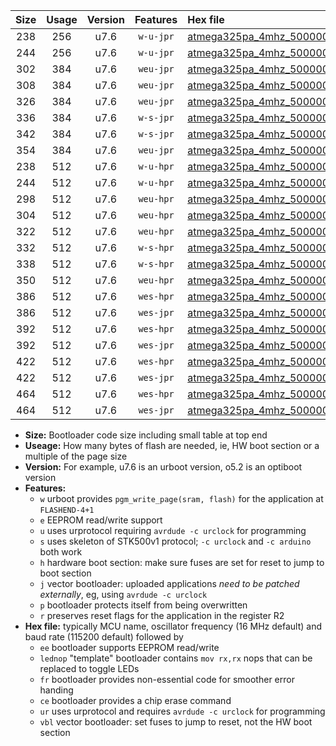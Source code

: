|Size|Usage|Version|Features|Hex file|
|:-:|:-:|:-:|:-:|:--|
|238|256|u7.6|`w-u-jpr`|[atmega325pa_4mhz_500000bps_ur_vbl.hex](https://raw.githubusercontent.com/stefanrueger/urboot/main//atmega325pa_4mhz_500000bps_ur_vbl.hex)|
|244|256|u7.6|`w-u-jpr`|[atmega325pa_4mhz_500000bps_lednop_ur_vbl.hex](https://raw.githubusercontent.com/stefanrueger/urboot/main//atmega325pa_4mhz_500000bps_lednop_ur_vbl.hex)|
|302|384|u7.6|`weu-jpr`|[atmega325pa_4mhz_500000bps_ee_ur_vbl.hex](https://raw.githubusercontent.com/stefanrueger/urboot/main//atmega325pa_4mhz_500000bps_ee_ur_vbl.hex)|
|308|384|u7.6|`weu-jpr`|[atmega325pa_4mhz_500000bps_ee_lednop_ur_vbl.hex](https://raw.githubusercontent.com/stefanrueger/urboot/main//atmega325pa_4mhz_500000bps_ee_lednop_ur_vbl.hex)|
|326|384|u7.6|`weu-jpr`|[atmega325pa_4mhz_500000bps_ee_lednop_fr_ur_vbl.hex](https://raw.githubusercontent.com/stefanrueger/urboot/main//atmega325pa_4mhz_500000bps_ee_lednop_fr_ur_vbl.hex)|
|336|384|u7.6|`w-s-jpr`|[atmega325pa_4mhz_500000bps_vbl.hex](https://raw.githubusercontent.com/stefanrueger/urboot/main//atmega325pa_4mhz_500000bps_vbl.hex)|
|342|384|u7.6|`w-s-jpr`|[atmega325pa_4mhz_500000bps_lednop_vbl.hex](https://raw.githubusercontent.com/stefanrueger/urboot/main//atmega325pa_4mhz_500000bps_lednop_vbl.hex)|
|354|384|u7.6|`weu-jpr`|[atmega325pa_4mhz_500000bps_ee_lednop_fr_ce_ur_vbl.hex](https://raw.githubusercontent.com/stefanrueger/urboot/main//atmega325pa_4mhz_500000bps_ee_lednop_fr_ce_ur_vbl.hex)|
|238|512|u7.6|`w-u-hpr`|[atmega325pa_4mhz_500000bps_ur.hex](https://raw.githubusercontent.com/stefanrueger/urboot/main//atmega325pa_4mhz_500000bps_ur.hex)|
|244|512|u7.6|`w-u-hpr`|[atmega325pa_4mhz_500000bps_lednop_ur.hex](https://raw.githubusercontent.com/stefanrueger/urboot/main//atmega325pa_4mhz_500000bps_lednop_ur.hex)|
|298|512|u7.6|`weu-hpr`|[atmega325pa_4mhz_500000bps_ee_ur.hex](https://raw.githubusercontent.com/stefanrueger/urboot/main//atmega325pa_4mhz_500000bps_ee_ur.hex)|
|304|512|u7.6|`weu-hpr`|[atmega325pa_4mhz_500000bps_ee_lednop_ur.hex](https://raw.githubusercontent.com/stefanrueger/urboot/main//atmega325pa_4mhz_500000bps_ee_lednop_ur.hex)|
|322|512|u7.6|`weu-hpr`|[atmega325pa_4mhz_500000bps_ee_lednop_fr_ur.hex](https://raw.githubusercontent.com/stefanrueger/urboot/main//atmega325pa_4mhz_500000bps_ee_lednop_fr_ur.hex)|
|332|512|u7.6|`w-s-hpr`|[atmega325pa_4mhz_500000bps.hex](https://raw.githubusercontent.com/stefanrueger/urboot/main//atmega325pa_4mhz_500000bps.hex)|
|338|512|u7.6|`w-s-hpr`|[atmega325pa_4mhz_500000bps_lednop.hex](https://raw.githubusercontent.com/stefanrueger/urboot/main//atmega325pa_4mhz_500000bps_lednop.hex)|
|350|512|u7.6|`weu-hpr`|[atmega325pa_4mhz_500000bps_ee_lednop_fr_ce_ur.hex](https://raw.githubusercontent.com/stefanrueger/urboot/main//atmega325pa_4mhz_500000bps_ee_lednop_fr_ce_ur.hex)|
|386|512|u7.6|`wes-hpr`|[atmega325pa_4mhz_500000bps_ee.hex](https://raw.githubusercontent.com/stefanrueger/urboot/main//atmega325pa_4mhz_500000bps_ee.hex)|
|386|512|u7.6|`wes-jpr`|[atmega325pa_4mhz_500000bps_ee_vbl.hex](https://raw.githubusercontent.com/stefanrueger/urboot/main//atmega325pa_4mhz_500000bps_ee_vbl.hex)|
|392|512|u7.6|`wes-hpr`|[atmega325pa_4mhz_500000bps_ee_lednop.hex](https://raw.githubusercontent.com/stefanrueger/urboot/main//atmega325pa_4mhz_500000bps_ee_lednop.hex)|
|392|512|u7.6|`wes-jpr`|[atmega325pa_4mhz_500000bps_ee_lednop_vbl.hex](https://raw.githubusercontent.com/stefanrueger/urboot/main//atmega325pa_4mhz_500000bps_ee_lednop_vbl.hex)|
|422|512|u7.6|`wes-hpr`|[atmega325pa_4mhz_500000bps_ee_lednop_fr.hex](https://raw.githubusercontent.com/stefanrueger/urboot/main//atmega325pa_4mhz_500000bps_ee_lednop_fr.hex)|
|422|512|u7.6|`wes-jpr`|[atmega325pa_4mhz_500000bps_ee_lednop_fr_vbl.hex](https://raw.githubusercontent.com/stefanrueger/urboot/main//atmega325pa_4mhz_500000bps_ee_lednop_fr_vbl.hex)|
|464|512|u7.6|`wes-hpr`|[atmega325pa_4mhz_500000bps_ee_lednop_fr_ce.hex](https://raw.githubusercontent.com/stefanrueger/urboot/main//atmega325pa_4mhz_500000bps_ee_lednop_fr_ce.hex)|
|464|512|u7.6|`wes-jpr`|[atmega325pa_4mhz_500000bps_ee_lednop_fr_ce_vbl.hex](https://raw.githubusercontent.com/stefanrueger/urboot/main//atmega325pa_4mhz_500000bps_ee_lednop_fr_ce_vbl.hex)|

- **Size:** Bootloader code size including small table at top end
- **Useage:** How many bytes of flash are needed, ie, HW boot section or a multiple of the page size
- **Version:** For example, u7.6 is an urboot version, o5.2 is an optiboot version
- **Features:**
  + `w` urboot provides `pgm_write_page(sram, flash)` for the application at `FLASHEND-4+1`
  + `e` EEPROM read/write support
  + `u` uses urprotocol requiring `avrdude -c urclock` for programming
  + `s` uses skeleton of STK500v1 protocol; `-c urclock` and `-c arduino` both work
  + `h` hardware boot section: make sure fuses are set for reset to jump to boot section
  + `j` vector bootloader: uploaded applications *need to be patched externally*, eg, using `avrdude -c urclock`
  + `p` bootloader protects itself from being overwritten
  + `r` preserves reset flags for the application in the register R2
- **Hex file:** typically MCU name, oscillator frequency (16 MHz default) and baud rate (115200 default) followed by
  + `ee` bootloader supports EEPROM read/write
  + `lednop` "template" bootloader contains `mov rx,rx` nops that can be replaced to toggle LEDs
  + `fr` bootloader provides non-essential code for smoother error handing
  + `ce` bootloader provides a chip erase command
  + `ur` uses urprotocol and requires `avrdude -c urclock` for programming
  + `vbl` vector bootloader: set fuses to jump to reset, not the HW boot section
